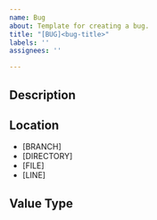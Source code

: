 ```yaml
---
name: Bug
about: Template for creating a bug.
title: "[BUG]<bug-title>"
labels: ''
assignees: ''

---
```


## Description

## Location
- [BRANCH]
- [DIRECTORY]
- [FILE]
- [LINE]

## Value Type
